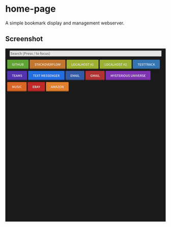 # home-page

A simple bookmark display and management webserver.


## Screenshot

![homePage](./img/scrot.png)
